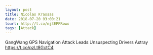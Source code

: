 ```yaml
---
layout: post
title: Nicolas Krassas
date: 2018-07-20 03:00:21
tourl: http://t.co/nj3EPPRowo
tags: [Attack]
---
```

GangWang GPS Navigation Attack Leads Unsuspecting Drivers Astray https://t.co/pzLt8GctC4